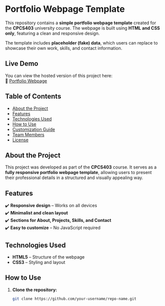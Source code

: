 # **Portfolio Webpage Template**  

This repository contains a **simple portfolio webpage template** created for the **CPCS403** university course. The webpage is built using **HTML and CSS only**, featuring a clean and responsive design.  

The template includes **placeholder (fake) data**, which users can replace to showcase their own work, skills, and contact information.  

## **Live Demo**  
You can view the hosted version of this project here:  
🔗 [Portfolio Webpage](https://76ilq.github.io/CodeCrafters/)  

## **Table of Contents**  
- [About the Project](#about-the-project)  
- [Features](#features)  
- [Technologies Used](#technologies-used)  
- [How to Use](#how-to-use)  
- [Customization Guide](#customization-guide)  
- [Team Members](#team-members)  
- [License](#license) 

## **About the Project**  
This project was developed as part of the **CPCS403** course. It serves as a **fully responsive portfolio webpage template**, allowing users to present their professional details in a structured and visually appealing way.  

## **Features**  
✔️ **Responsive design** – Works on all devices  
✔️ **Minimalist and clean layout**  
✔️ **Sections for About, Projects, Skills, and Contact**  
✔️ **Easy to customize** – No JavaScript required  

## **Technologies Used**  
- **HTML5** – Structure of the webpage  
- **CSS3** – Styling and layout  

## **How to Use**  
1. **Clone the repository:**  
   ```bash
   git clone https://github.com/your-username/repo-name.git

